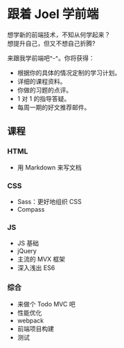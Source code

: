 # 跟着 Joel 学前端
想学新的前端技术，不知从何学起来？  
想提升自己，但又不想自己折腾?  

来跟我学前端吧^-^。你将获得：
* 根据你的具体的情况定制的学习计划。
* 详细的课程资料。
* 你做的习题的点评。
* 1 对 1 的指导答疑。
* 每周一期的好文推荐邮件。

## 课程
### HTML
* 用 Markdown 来写文档

### CSS
* Sass：更好地组织 CSS
* Compass

### JS
* JS 基础
* jQuery
* 主流的 MVX 框架
* 深入浅出 ES6

### 综合
* 来做个 Todo MVC 吧
* 性能优化
* webpack
* 前端项目构建
* 测试

